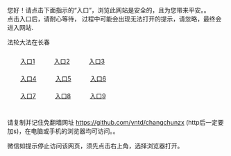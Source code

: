 您好！请点击下面指示的“入口”，浏览此网站是安全的，且为您带来平安。。 <br/>
点击入口后，请耐心等待， 过程中可能会出现无法打开的提示，请忽略，最终会进入网站. </br>

法轮大法在长春<br/>
<div style="padding:10px"><a style="margin:20px" target="_blank" href="https://d2bvydo4ev7iy6.cloudfront.net/2Qpsp?xlkbat" id="ccLink1" rel="nofollow">入口1</a> <a target="_blank" style="margin:20px" href="https://d3at04iile2w8b.cloudfront.net/2Qpsp?zrxxausj" id="ccLink2" rel="nofollow">入口2</a> <a style="margin:20px" target="_blank" href="https://d1p3hmi9kzfco1.cloudfront.net/2Qpsp?rtnsgyxx" id="ccLink3" rel="nofollow">入口3</a></div>

<div style="padding:10px" ><a style="margin:20px" target="_blank" href="https://d2bvydo4ev7iy6.cloudfront.net/2Qpsp?xlkbat" id="ccLink4" rel="nofollow">入口4</a> <a style="margin:20px" href="https://d3at04iile2w8b.cloudfront.net/2Qpsp?zrxxausj" target="_blank" id="ccLink5" rel="nofollow">入口5</a> <a style="margin:20px" href="https://d1p3hmi9kzfco1.cloudfront.net/2Qpsp?rtnsgyxx" target="_blank" id="ccLink6" rel="nofollow">入口6</a></div>

<div style="padding:10px"><a style="margin:20px" target="_blank" href="https://d2bvydo4ev7iy6.cloudfront.net/2Qpsp?xlkbat" id="ccLink7" rel="nofollow">入口7</a> <a style="margin:20px" href="https://d3at04iile2w8b.cloudfront.net/2Qpsp?zrxxausj" target="_blank" id="ccLink8" rel="nofollow">入口8</a> <a style="margin:20px" target="_blank" href="https://d1p3hmi9kzfco1.cloudfront.net/2Qpsp?rtnsgyxx" id="ccLink9" rel="nofollow">入口9</a></div>

<br/>



请复制并记住免翻墙网址 https://github.com/yntd/changchunzx (http后一定要加s)，在电脑或手机的浏览器均可访问。。<br/>

微信如提示停止访问该网页，须先点击右上角，选择浏览器打开。
